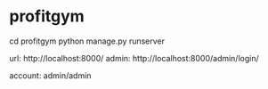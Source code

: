 # profitgym

cd profitgym
python manage.py runserver



url: http://localhost:8000/
admin: http://localhost:8000/admin/login/

account: admin/admin
